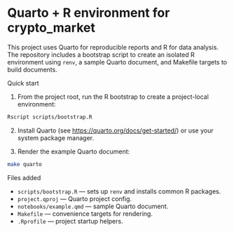 # Quarto + R environment for crypto_market

This project uses Quarto for reproducible reports and R for data analysis. The repository includes a bootstrap script to create an isolated R environment using `renv`, a sample Quarto document, and Makefile targets to build documents.

Quick start

1. From the project root, run the R bootstrap to create a project-local environment:

```bash
Rscript scripts/bootstrap.R
```

2. Install Quarto (see https://quarto.org/docs/get-started/) or use your system package manager.

3. Render the example Quarto document:

```bash
make quarto
```

Files added

- `scripts/bootstrap.R` — sets up `renv` and installs common R packages.
- `project.qproj` — Quarto project config.
- `notebooks/example.qmd` — sample Quarto document.
- `Makefile` — convenience targets for rendering.
- `.Rprofile` — project startup helpers.
